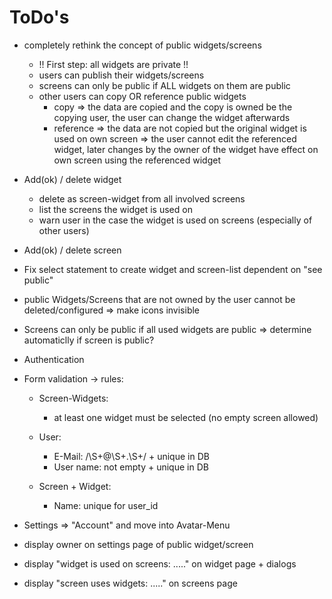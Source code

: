 # ToDo's

- completely rethink the concept of public widgets/screens

  - !! First step: all widgets are private !!
  - users can publish their widgets/screens
  - screens can only be public if ALL widgets on them are public
  - other users can copy OR reference public widgets
    - copy => the data are copied and the copy is owned be the copying user, the user can change the widget afterwards
    - reference => the data are not copied but the original widget is used on own screen => the user cannot edit the referenced widget, later changes by the owner of the widget have effect on own screen using the referenced widget

- Add(ok) / delete widget

  - delete as screen-widget from all involved screens
  - list the screens the widget is used on
  - warn user in the case the widget is used on screens (especially of other users)

- Add(ok) / delete screen

- Fix select statement to create widget and screen-list dependent on "see public"

- public Widgets/Screens that are not owned by the user cannot be deleted/configured => make icons invisible

- Screens can only be public if all used widgets are public => determine automaticlly if screen is public?

- Authentication

- Form validation -> rules:

  - Screen-Widgets:

    - at least one widget must be selected (no empty screen allowed)

  - User:

    - E-Mail: /\S+@\S+\.\S+/ + unique in DB
    - User name: not empty + unique in DB

  - Screen + Widget:

    - Name: unique for user_id

- Settings => "Account" and move into Avatar-Menu

- display owner on settings page of public widget/screen

- display "widget is used on screens: ....." on widget page + dialogs

- display "screen uses widgets: ....." on screens page
